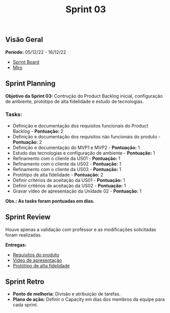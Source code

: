 <h1 align="center"><b>Sprint 03</b></h1>

<br>

## Visão Geral

**Período:** 05/12/22 - 16/12/22 <br>

- [Sprint Board](https://trello.com/b/hObguyFv/sprint-board)
- [Miro](https://miro.com/app/board/uXjVPFFIyc4=/)

## Sprint Planning

**Objetivo da Sprint 03:** Contrução do Product Backlog inicial, configuração de ambiente, protótipo de alta fidelidade e estudo de tecnologias.

### Tasks:
  - Definição e documentação dos requisitos funcionais do Product Backlog - **Pontuação:** 2
  - Definição e documentação dos requisitos não funcionais do produto - **Pontuação:** 2
  - Definição e documentação do MVP1 e MVP2 - **Pontuação:** 1
  - Estudo das tecnologias e configuração de ambiente - **Pontuação:** 1
  - Refinamento com o cliente da US01 - **Pontuação:** 1
  - Refinamento com o cliente da US02 - **Pontuação:** 1
  - Refinamento com o cliente da US03 - **Pontuação:** 1
  - Protótipo de alta fidelidade - **Pontuação:** 2
  - Definir critérios de aceitação da US01 - **Pontuação:** 1
  - Definir critérios de aceitação da US02 - **Pontuação:** 1
  - Gravar vídeo de apresentação da Unidade 02 - **Pontuação:** 1

**Obs.: As tasks foram pontuadas em dias.**

## Sprint Review 
Houve apenas a validação com professor e as modificações solicitadas foram realizadas.

**Entregas:**
  - [Requisitos do produto](https://mdsreq-fga-unb.github.io/2022.2-GetPet/#/pages/ProductBacklog)
  - [Vídeo de apresentação](https://mdsreq-fga-unb.github.io/2022.2-GetPet/#/pages/VideoApresentacaoUnidade2)
  - [Protótipo de alta fidelidade](https://www.figma.com/file/pgtQHB4zuUUwojszKAWwcQ/Prot%C3%B3tipo-de-baixa-fidelidade?node-id=0%3A1&t=9ta8ebLyFvWEqUAG-1)

## Sprint Retro
- **Ponto de melhoria:** Divisão e atribuição de tarefas.
- **Plano de ação:** Definir o Capacity em dias dos membros da equipe para cada sprint.
